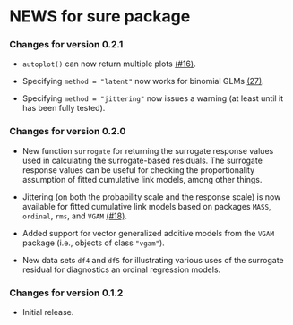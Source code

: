 # NEWS for sure package


### Changes for version 0.2.1

* `autoplot()` can now return multiple plots [(#16)](https://github.com/AFIT-R/sure/issues/16).

* Specifying `method = "latent"` now works for binomial GLMs [(27)](https://github.com/koalaverse/sure/issues/27).

* Specifying `method = "jittering"` now issues a warning (at least until it has been fully tested).


### Changes for version 0.2.0

* New function `surrogate` for returning the surrogate response values used in calculating the surrogate-based residuals. The surrogate response values can be useful for checking the proportionality assumption of fitted cumulative link models, among other things.

* Jittering (on both the probability scale and the response scale) is now available for fitted cumulative link models based on packages `MASS`, `ordinal`, `rms`, and `VGAM` [(#18)](https://github.com/AFIT-R/sure/issues/18).

* Added support for vector generalized additive models from the `VGAM` package (i.e., objects of class `"vgam"`).

* New data sets `df4` and `df5` for illustrating various uses of the surrogate residual for diagnostics an ordinal regression models.


### Changes for version 0.1.2

* Initial release.
